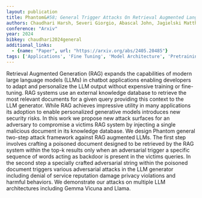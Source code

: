```yaml
---
layout: publication
title: Phantom&#58; General Trigger Attacks On Retrieval Augmented Language Generation
authors: Chaudhari Harsh, Severi Giorgio, Abascal John, Jagielski Matthew, Choquette-choo Christopher A., Nasr Milad, Nita-rotaru Cristina, Oprea Alina
conference: "Arxiv"
year: 2024
bibkey: chaudhari2024general
additional_links:
  - {name: "Paper", url: "https://arxiv.org/abs/2405.20485"}
tags: ['Applications', 'Fine Tuning', 'Model Architecture', 'Pretraining Methods', 'RAG', 'Security', 'Tools', 'Training Techniques']
---
```

Retrieval Augmented Generation (RAG) expands the capabilities of modern large language models (LLMs) in chatbot applications enabling developers to adapt and personalize the LLM output without expensive training or fine-tuning. RAG systems use an external knowledge database to retrieve the most relevant documents for a given query providing this context to the LLM generator. While RAG achieves impressive utility in many applications its adoption to enable personalized generative models introduces new security risks. In this work we propose new attack surfaces for an adversary to compromise a victims RAG system by injecting a single malicious document in its knowledge database. We design Phantom general two-step attack framework against RAG augmented LLMs. The first step involves crafting a poisoned document designed to be retrieved by the RAG system within the top-k results only when an adversarial trigger a specific sequence of words acting as backdoor is present in the victims queries. In the second step a specially crafted adversarial string within the poisoned document triggers various adversarial attacks in the LLM generator including denial of service reputation damage privacy violations and harmful behaviors. We demonstrate our attacks on multiple LLM architectures including Gemma Vicuna and Llama.
